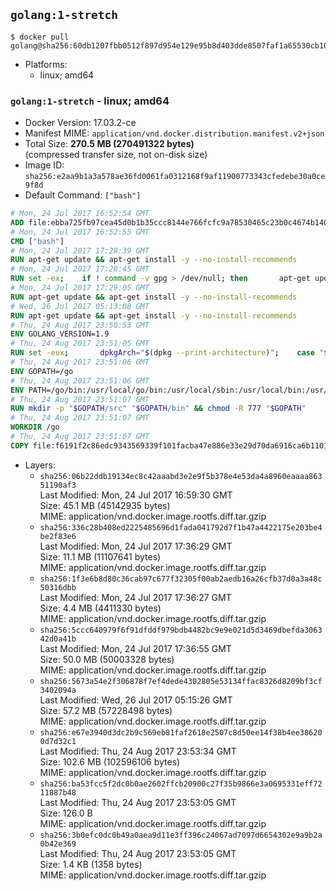 ## `golang:1-stretch`

```console
$ docker pull golang@sha256:60db1207fbb0512f897d954e129e95b8d403dde8507faf1a65530cb107aff544
```

-	Platforms:
	-	linux; amd64

### `golang:1-stretch` - linux; amd64

-	Docker Version: 17.03.2-ce
-	Manifest MIME: `application/vnd.docker.distribution.manifest.v2+json`
-	Total Size: **270.5 MB (270491322 bytes)**  
	(compressed transfer size, not on-disk size)
-	Image ID: `sha256:e2aa9b1a3a578ae36fd0061fa0312168f9af11900773343cfedebe30a0ce9f8d`
-	Default Command: `["bash"]`

```dockerfile
# Mon, 24 Jul 2017 16:52:54 GMT
ADD file:ebba725fb97cea45d0b1b35ccc8144e766fcfc9a78530465c23b0c4674b14042 in / 
# Mon, 24 Jul 2017 16:52:55 GMT
CMD ["bash"]
# Mon, 24 Jul 2017 17:28:39 GMT
RUN apt-get update && apt-get install -y --no-install-recommends 		ca-certificates 		curl 		wget 	&& rm -rf /var/lib/apt/lists/*
# Mon, 24 Jul 2017 17:28:45 GMT
RUN set -ex; 	if ! command -v gpg > /dev/null; then 		apt-get update; 		apt-get install -y --no-install-recommends 			gnupg2 			dirmngr 		; 		rm -rf /var/lib/apt/lists/*; 	fi
# Mon, 24 Jul 2017 17:29:05 GMT
RUN apt-get update && apt-get install -y --no-install-recommends 		bzr 		git 		mercurial 		openssh-client 		subversion 				procps 	&& rm -rf /var/lib/apt/lists/*
# Wed, 26 Jul 2017 05:13:08 GMT
RUN apt-get update && apt-get install -y --no-install-recommends 		g++ 		gcc 		libc6-dev 		make 		pkg-config 	&& rm -rf /var/lib/apt/lists/*
# Thu, 24 Aug 2017 23:50:53 GMT
ENV GOLANG_VERSION=1.9
# Thu, 24 Aug 2017 23:51:05 GMT
RUN set -eux; 		dpkgArch="$(dpkg --print-architecture)"; 	case "${dpkgArch##*-}" in 		amd64) goRelArch='linux-amd64'; goRelSha256='d70eadefce8e160638a9a6db97f7192d8463069ab33138893ad3bf31b0650a79' ;; 		armhf) goRelArch='linux-armv6l'; goRelSha256='f52ca5933f7a8de2daf7a3172b0406353622c6a39e67dd08bbbeb84c6496f487' ;; 		arm64) goRelArch='linux-arm64'; goRelSha256='0958dcf454f7f26d7acc1a4ddc34220d499df845bc2051c14ff8efdf1e3c29a6' ;; 		i386) goRelArch='linux-386'; goRelSha256='7cccff99dacf59162cd67f5b11070d667691397fd421b0a9ad287da019debc4f' ;; 		ppc64el) goRelArch='linux-ppc64le'; goRelSha256='10b66dae326b32a56d4c295747df564616ec46ed0079553e88e39d4f1b2ae985' ;; 		s390x) goRelArch='linux-s390x'; goRelSha256='e06231e4918528e2eba1d3cff9bc4310b777971e5d8985f9772c6018694a3af8' ;; 		*) goRelArch='src'; goRelSha256='a4ab229028ed167ba1986825751463605264e44868362ca8e7accc8be057e993'; 			echo >&2; echo >&2 "warning: current architecture ($dpkgArch) does not have a corresponding Go binary release; will be building from source"; echo >&2 ;; 	esac; 		url="https://golang.org/dl/go${GOLANG_VERSION}.${goRelArch}.tar.gz"; 	wget -O go.tgz "$url"; 	echo "${goRelSha256} *go.tgz" | sha256sum -c -; 	tar -C /usr/local -xzf go.tgz; 	rm go.tgz; 		if [ "$goRelArch" = 'src' ]; then 		echo >&2; 		echo >&2 'error: UNIMPLEMENTED'; 		echo >&2 'TODO install golang-any from jessie-backports for GOROOT_BOOTSTRAP (and uninstall after build)'; 		echo >&2; 		exit 1; 	fi; 		export PATH="/usr/local/go/bin:$PATH"; 	go version
# Thu, 24 Aug 2017 23:51:06 GMT
ENV GOPATH=/go
# Thu, 24 Aug 2017 23:51:06 GMT
ENV PATH=/go/bin:/usr/local/go/bin:/usr/local/sbin:/usr/local/bin:/usr/sbin:/usr/bin:/sbin:/bin
# Thu, 24 Aug 2017 23:51:07 GMT
RUN mkdir -p "$GOPATH/src" "$GOPATH/bin" && chmod -R 777 "$GOPATH"
# Thu, 24 Aug 2017 23:51:07 GMT
WORKDIR /go
# Thu, 24 Aug 2017 23:51:07 GMT
COPY file:f6191f2c86edc9343569339f101facba47e886e33e29d70da6916ca6b1101a53 in /usr/local/bin/ 
```

-	Layers:
	-	`sha256:06b22ddb19134ec8c42aaabd3e2e9f5b378e4e53da4a8960eaaaa86351190af3`  
		Last Modified: Mon, 24 Jul 2017 16:59:30 GMT  
		Size: 45.1 MB (45142935 bytes)  
		MIME: application/vnd.docker.image.rootfs.diff.tar.gzip
	-	`sha256:336c28b408ed2225485696d1fada041792d7f1b47a4422175e203be4be2f83e6`  
		Last Modified: Mon, 24 Jul 2017 17:36:29 GMT  
		Size: 11.1 MB (11107641 bytes)  
		MIME: application/vnd.docker.image.rootfs.diff.tar.gzip
	-	`sha256:1f3e6b8d80c36cab97c677f32305f00ab2aedb16a26cfb37d0a3a48c50316dbb`  
		Last Modified: Mon, 24 Jul 2017 17:36:27 GMT  
		Size: 4.4 MB (4411330 bytes)  
		MIME: application/vnd.docker.image.rootfs.diff.tar.gzip
	-	`sha256:5ccc640979f6f91dfddf979bdb4482bc9e9e021d5d3469dbefda306342d0a41b`  
		Last Modified: Mon, 24 Jul 2017 17:36:55 GMT  
		Size: 50.0 MB (50003328 bytes)  
		MIME: application/vnd.docker.image.rootfs.diff.tar.gzip
	-	`sha256:5673a54e2f306878f7ef4dede4302805e53134ffac8326d8209bf3cf3402094a`  
		Last Modified: Wed, 26 Jul 2017 05:15:26 GMT  
		Size: 57.2 MB (57228498 bytes)  
		MIME: application/vnd.docker.image.rootfs.diff.tar.gzip
	-	`sha256:e67e3940d3dc2b9c569eb81faf2618e2507c8d50ee14f38b4ee386200d7d32c1`  
		Last Modified: Thu, 24 Aug 2017 23:53:34 GMT  
		Size: 102.6 MB (102596106 bytes)  
		MIME: application/vnd.docker.image.rootfs.diff.tar.gzip
	-	`sha256:ba53fcc5f2dc0b0ae2602ffcb20900c27f35b9866e3a0695331eff7211887b48`  
		Last Modified: Thu, 24 Aug 2017 23:53:05 GMT  
		Size: 126.0 B  
		MIME: application/vnd.docker.image.rootfs.diff.tar.gzip
	-	`sha256:3b0efc0dc0b49a0aea9d11e3ff396c24067ad7097d6654302e9a9b2a0b42e369`  
		Last Modified: Thu, 24 Aug 2017 23:53:05 GMT  
		Size: 1.4 KB (1358 bytes)  
		MIME: application/vnd.docker.image.rootfs.diff.tar.gzip
